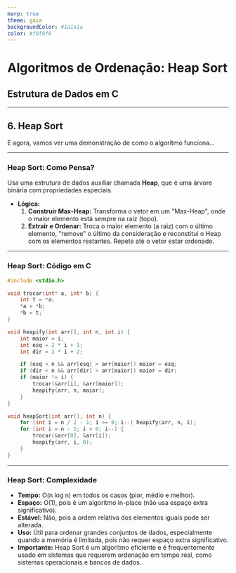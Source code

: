 ```yaml
---
marp: true
theme: gaia
backgroundColor: #1a1a1a
color: #f0f0f0
---
```


# **Algoritmos de Ordenação: Heap Sort**
## Estrutura de Dados em C

---

## **6. Heap Sort**

E agora, vamos ver uma demonstração de como o algoritmo funciona...

---

### **Heap Sort: Como Pensa?**

Usa uma estrutura de dados auxiliar chamada **Heap**, que é uma árvore binária com propriedades especiais.

- **Lógica:**
  1.  **Construir Max-Heap:** Transforma o vetor em um "Max-Heap", onde o maior elemento está sempre na raiz (topo).
  2.  **Extrair e Ordenar:** Troca o maior elemento (a raiz) com o último elemento, "remove" o último da consideração e reconstitui o Heap com os elementos restantes. Repete até o vetor estar ordenado.

---

### **Heap Sort: Código em C**

```c
#include <stdio.h>

void trocar(int* a, int* b) {
    int t = *a;
    *a = *b;
    *b = t;
}

void heapify(int arr[], int n, int i) {
    int maior = i;
    int esq = 2 * i + 1;
    int dir = 2 * i + 2;

    if (esq < n && arr[esq] > arr[maior]) maior = esq;
    if (dir < n && arr[dir] > arr[maior]) maior = dir;
    if (maior != i) {
        trocar(&arr[i], &arr[maior]);
        heapify(arr, n, maior);
    }
}

void heapSort(int arr[], int n) {
    for (int i = n / 2 - 1; i >= 0; i--) heapify(arr, n, i);
    for (int i = n - 1; i > 0; i--) {
        trocar(&arr[0], &arr[i]);
        heapify(arr, i, 0);
    }
}
```

---
### **Heap Sort: Complexidade**
- **Tempo:** O(n log n) em todos os casos (pior, médio e melhor).
- **Espaço:** O(1), pois é um algoritmo in-place (não usa espaço extra significativo).
- **Estável:** Não, pois a ordem relativa dos elementos iguais pode ser alterada.
- **Uso:** Útil para ordenar grandes conjuntos de dados, especialmente quando a memória é limitada, pois não requer espaço extra significativo.
- **Importante:** Heap Sort é um algoritmo eficiente e é frequentemente usado em sistemas que requerem ordenação em tempo real, como sistemas operacionais e bancos de dados.